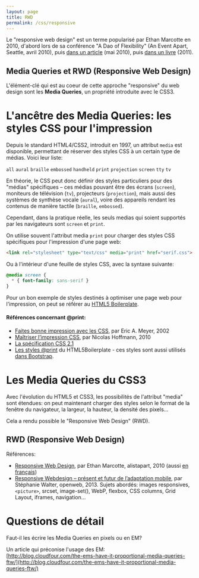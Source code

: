 ```yaml
---
layout: page
title: RWD
permalink: /css/responsive
---
```


Le "responsive web design" est un terme popularisé par Ethan Marcotte en 2010, d'abord lors de sa conférence "A Dao of Flexibility" (An Event Apart, Seattle, avril 2010), puis [dans un article](http://alistapart.com/article/responsive-web-design) (mai 2010), puis [dans un livre](https://abookapart.com/products/responsive-web-design) (2011).

Media Queries et RWD (Responsive Web Design)
---------

L'élément-clé qui est au coeur de cette approche "responsive" du web design sont les **Media Queries**, un propriété introduite avec le CSS3.

L'ancêtre des Media Queries: les styles CSS pour l'impression
===

Depuis le standard HTML4/CSS2, introduit en 1997, un attribut `media` est disponible, permettant de réserver des styles CSS à un certain type de médias. Voici leur liste:

`all` `aural` `braille` `embossed` `handheld` `print` `projection` `screen` `tty` `tv`

En théorie, le CSS peut donc définir des styles particuliers pour des "médias" spécifiques – ces médias pouvant être des écrans (`screen`), moniteurs de télévision (`tv`), projecteurs (`projection`), mais aussi des systèmes de synthèse vocale (`aural`), voire des appareils rendant les contenus de manière tactile (`braille`, `embossed`). 

Cependant, dans la pratique réelle, les seuls medias qui soient supportés par les navigateurs sont `screen` et `print`.

On utilise souvent l'attribut media `print` pour charger des styles CSS spécifiques pour l'impression d'une page web:

```html
<link rel="stylesheet" type="text/css" media="print" href="serif.css">
```

Ou à l'intérieur d'une feuille de styles CSS, avec la syntaxe suivante:

```css
@media screen {
  * { font-family: sans-serif }
}
```

Pour un bon exemple de styles destinés à optimiser une page web pour l'impression, on peut se référer au [HTML5 Boilerplate](https://github.com/h5bp/html5-boilerplate/blob/master/dist/css/main.css#L205).

<h4>Références concernant @print:</h4> 

- [Faites bonne impression avec les CSS](http://www.pompage.net/traduction/impression), par Eric A. Meyer, 2002
- [Maîtriser l’impression CSS](http://openweb.eu.org/articles/maitriser_impression_css), par Nicolas Hoffmann, 2010
- [La spécification CSS 2.1](https://www.w3.org/TR/CSS21/media.html)
- [Les styles @print](https://github.com/h5bp/html5-boilerplate/blob/master/src/css/main.css#L197) du HTML5Boilerplate - ces styles sont aussi utilisés [dans Bootstrap](https://github.com/twbs/bootstrap/blob/master/dist/css/bootstrap.css#L190).

Les Media Queries du CSS3
===

Avec l'évolution du HTML5 et CSS3, les possibilités de l'attribut "media" sont étendues: on peut maintenant charger des styles selon le format de la fenêtre du navigateur, la largeur, la hauteur, la densité des pixels...

Cela a rendu possible le "Responsive Web Design" (RWD).

RWD (Responsive Web Design)
-----

Références:

- [Responsive Web Design](http://alistapart.com/article/responsive-web-design), par Ethan Marcotte, alistapart, 2010
(aussi [en français](http://gobanclub.net/2010/11/17/responsive_webdesign_ethan_marcotte_trad_fr/))
- [Responsive Webdesign – présent et futur de l’adaptation mobile](http://openweb.eu.org/articles/responsive-webdesign-present-et-futur-de-l-adaptation), par Stéphanie Walter, openweb, 2013. Sujets abordés: images responsives, `<picture>`, srcset, image-set(), WebP, flexbox, CSS columns, Grid Layout, iframes, navigation...

Questions de détail
=== 

Faut-il les écrire les Media Queries en pixels ou en EM?

Un article qui préconise l'usage des EM:    
[http://blog.cloudfour.com/the-ems-have-it-proportional-media-queries-ftw/](http://blog.cloudfour.com/the-ems-have-it-proportional-media-queries-ftw/)

